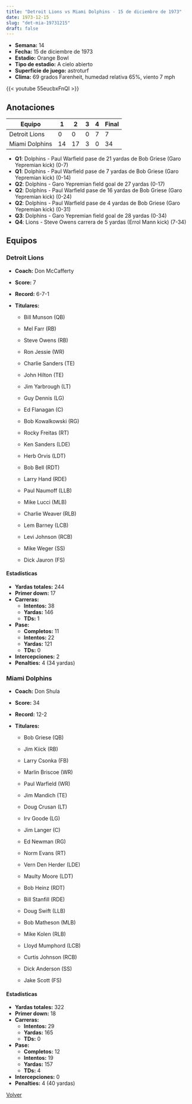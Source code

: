 ```yaml
---
title: "Detroit Lions vs Miami Dolphins - 15 de diciembre de 1973"
date: 1973-12-15
slug: "det-mia-19731215"
draft: false
---
```


- **Semana:** 14
- **Fecha:** 15 de diciembre de 1973
- **Estadio:** Orange Bowl
- **Tipo de estadio:** A cielo abierto
- **Superficie de juego:** astroturf
- **Clima:** 69 grados Farenheit, humedad relativa 65%, viento 7 mph


{{< youtube 55eucbxFnQI >}}


## Anotaciones
| Equipo | 1 | 2 | 3 | 4 | Final |
|--------|---|---|---|---|-------|
| Detroit Lions  | 0 | 0 | 0 | 7  | 7 |
| Miami Dolphins  | 14 | 17 | 3 | 0  | 34 |
- **Q1**: Dolphins - Paul Warfield pase de 21 yardas de Bob Griese (Garo Yepremian kick) (0-7)
- **Q1**: Dolphins - Paul Warfield pase de 7 yardas de Bob Griese (Garo Yepremian kick) (0-14)
- **Q2**: Dolphins - Garo Yepremian field goal de 27 yardas (0-17)
- **Q2**: Dolphins - Paul Warfield pase de 16 yardas de Bob Griese (Garo Yepremian kick) (0-24)
- **Q2**: Dolphins - Paul Warfield pase de 4 yardas de Bob Griese (Garo Yepremian kick) (0-31)
- **Q3**: Dolphins - Garo Yepremian field goal de 28 yardas (0-34)
- **Q4**: Lions - Steve Owens carrera de 5 yardas (Errol Mann kick) (7-34)


## Equipos


### Detroit Lions
* **Coach:** Don McCafferty
* **Score:** 7
* **Record:** 6-7-1
* **Titulares:** 

  * Bill Munson (QB) 

  * Mel Farr (RB) 

  * Steve Owens (RB) 

  * Ron Jessie (WR) 

  * Charlie Sanders (TE) 

  * John Hilton (TE) 

  * Jim Yarbrough (LT) 

  * Guy Dennis (LG) 

  * Ed Flanagan (C) 

  * Bob Kowalkowski (RG) 

  * Rocky Freitas (RT) 

  * Ken Sanders (LDE) 

  * Herb Orvis (LDT) 

  * Bob Bell (RDT) 

  * Larry Hand (RDE) 

  * Paul Naumoff (LLB) 

  * Mike Lucci (MLB) 

  * Charlie Weaver (RLB) 

  * Lem Barney (LCB) 

  * Levi Johnson (RCB) 

  * Mike Weger (SS) 

  * Dick Jauron (FS) 

#### Estadísticas
* **Yardas totales:** 244
* **Primer down:** 17
* **Carreras:**
  * **Intentos:** 38
  * **Yardas:** 146
  * **TDs:** 1
* **Pase:**
  * **Completos:** 11
  * **Intentos:** 22
  * **Yardas:** 121
  * **TDs:** 0
* **Intercepciones:** 2
* **Penalties:** 4 (34 yardas)

### Miami Dolphins
* **Coach:** Don Shula
* **Score:** 34
* **Record:** 12-2
* **Titulares:** 

  * Bob Griese (QB) 

  * Jim Kiick (RB) 

  * Larry Csonka (FB) 

  * Marlin Briscoe (WR) 

  * Paul Warfield (WR) 

  * Jim Mandich (TE) 

  * Doug Crusan (LT) 

  * Irv Goode (LG) 

  * Jim Langer (C) 

  * Ed Newman (RG) 

  * Norm Evans (RT) 

  * Vern Den Herder (LDE) 

  * Maulty Moore (LDT) 

  * Bob Heinz (RDT) 

  * Bill Stanfill (RDE) 

  * Doug Swift (LLB) 

  * Bob Matheson (MLB) 

  * Mike Kolen (RLB) 

  * Lloyd Mumphord (LCB) 

  * Curtis Johnson (RCB) 

  * Dick Anderson (SS) 

  * Jake Scott (FS) 

#### Estadísticas
* **Yardas totales:** 322
* **Primer down:** 18
* **Carreras:**
  * **Intentos:** 29
  * **Yardas:** 165
  * **TDs:** 0
* **Pase:**
  * **Completos:** 12
  * **Intentos:** 19
  * **Yardas:** 157
  * **TDs:** 4
* **Intercepciones:** 0
* **Penalties:** 4 (40 yardas)


[Volver](/historia/1973)
